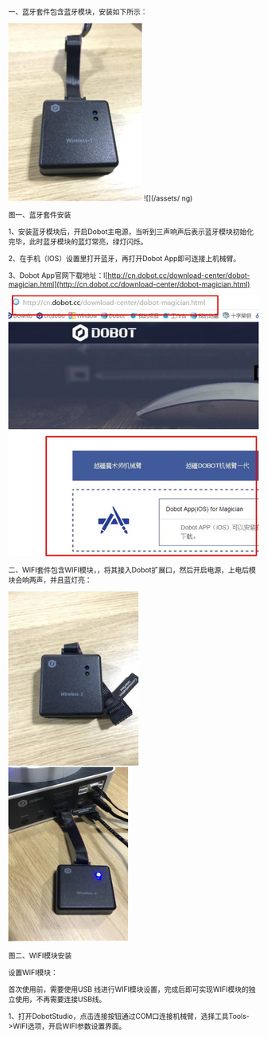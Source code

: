 一、蓝牙套件包含蓝牙模块，安装如下所示：

![](/assets/23)        ![](/assets/ ng)

图一、蓝牙套件安装

1、安装蓝牙模块后，开启Dobot主电源，当听到三声响声后表示蓝牙模块初始化完毕，此时蓝牙模块的蓝灯常亮，绿灯闪烁。

2、在手机（IOS）设置里打开蓝牙，再打开Dobot App即可连接上机械臂。

3、Dobot App官网下载地址：l[http://cn.dobot.cc/download-center/dobot-magician.html](http://cn.dobot.cc/download-center/dobot-magician.html)

![](/assets/360截图20170703183457142.jpg)

二、WIFI套件包含WIFI模块，，将其接入Dobot扩展口，然后开启电源，上电后模块会响两声，并且蓝灯亮：

![](/assets/import.png12)     ![](/assets/ng)

图二、WIFI模块安装

设置WIFI模块：

首次使用前，需要使用USB 线进行WIFI模块设置，完成后即可实现WIFI模块的独立使用，不再需要连接USB线。

1、打开DobotStudio，点击连接按钮通过COM口连接机械臂，选择工具Tools-&gt;WIFI选项，开启WIFI参数设置界面。

